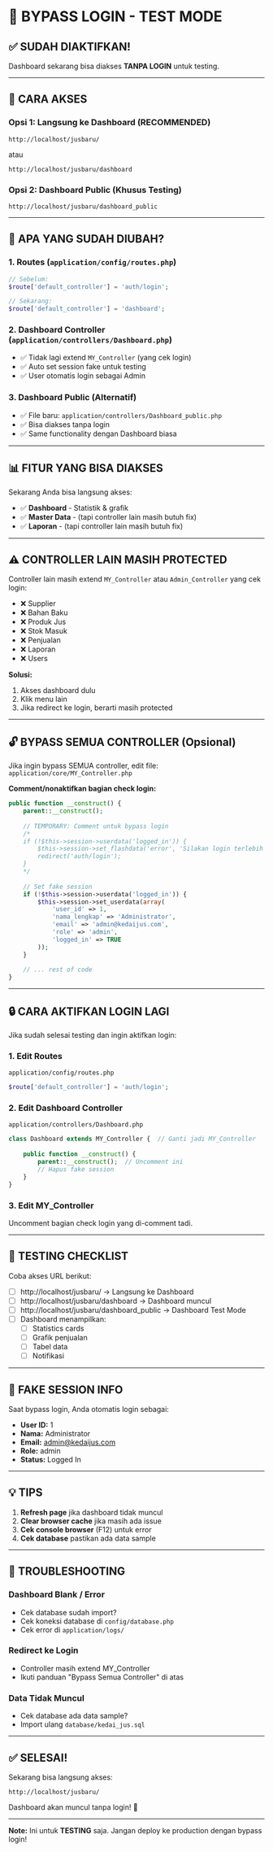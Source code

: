 # 🚀 BYPASS LOGIN - TEST MODE

## ✅ SUDAH DIAKTIFKAN!

Dashboard sekarang bisa diakses **TANPA LOGIN** untuk testing.

---

## 🎯 CARA AKSES

### Opsi 1: Langsung ke Dashboard (RECOMMENDED)
```
http://localhost/jusbaru/
```
atau
```
http://localhost/jusbaru/dashboard
```

### Opsi 2: Dashboard Public (Khusus Testing)
```
http://localhost/jusbaru/dashboard_public
```

---

## 🔧 APA YANG SUDAH DIUBAH?

### 1. **Routes** (`application/config/routes.php`)
```php
// Sebelum:
$route['default_controller'] = 'auth/login';

// Sekarang:
$route['default_controller'] = 'dashboard';
```

### 2. **Dashboard Controller** (`application/controllers/Dashboard.php`)
- ✅ Tidak lagi extend `MY_Controller` (yang cek login)
- ✅ Auto set session fake untuk testing
- ✅ User otomatis login sebagai Admin

### 3. **Dashboard Public** (Alternatif)
- ✅ File baru: `application/controllers/Dashboard_public.php`
- ✅ Bisa diakses tanpa login
- ✅ Same functionality dengan Dashboard biasa

---

## 📊 FITUR YANG BISA DIAKSES

Sekarang Anda bisa langsung akses:
- ✅ **Dashboard** - Statistik & grafik
- ✅ **Master Data** - (tapi controller lain masih butuh fix)
- ✅ **Laporan** - (tapi controller lain masih butuh fix)

---

## ⚠️ CONTROLLER LAIN MASIH PROTECTED

Controller lain masih extend `MY_Controller` atau `Admin_Controller` yang cek login:
- ❌ Supplier
- ❌ Bahan Baku
- ❌ Produk Jus
- ❌ Stok Masuk
- ❌ Penjualan
- ❌ Laporan
- ❌ Users

**Solusi:**
1. Akses dashboard dulu
2. Klik menu lain
3. Jika redirect ke login, berarti masih protected

---

## 🔓 BYPASS SEMUA CONTROLLER (Opsional)

Jika ingin bypass SEMUA controller, edit file:
`application/core/MY_Controller.php`

**Comment/nonaktifkan bagian check login:**

```php
public function __construct() {
    parent::__construct();
    
    // TEMPORARY: Comment untuk bypass login
    /*
    if (!$this->session->userdata('logged_in')) {
        $this->session->set_flashdata('error', 'Silakan login terlebih dahulu!');
        redirect('auth/login');
    }
    */
    
    // Set fake session
    if (!$this->session->userdata('logged_in')) {
        $this->session->set_userdata(array(
            'user_id' => 1,
            'nama_lengkap' => 'Administrator',
            'email' => 'admin@kedaijus.com',
            'role' => 'admin',
            'logged_in' => TRUE
        ));
    }
    
    // ... rest of code
}
```

---

## 🔒 CARA AKTIFKAN LOGIN LAGI

Jika sudah selesai testing dan ingin aktifkan login:

### 1. Edit Routes
`application/config/routes.php`
```php
$route['default_controller'] = 'auth/login';
```

### 2. Edit Dashboard Controller
`application/controllers/Dashboard.php`
```php
class Dashboard extends MY_Controller {  // Ganti jadi MY_Controller
    
    public function __construct() {
        parent::__construct();  // Uncomment ini
        // Hapus fake session
    }
}
```

### 3. Edit MY_Controller
Uncomment bagian check login yang di-comment tadi.

---

## 📝 TESTING CHECKLIST

Coba akses URL berikut:

- [ ] http://localhost/jusbaru/ → Langsung ke Dashboard
- [ ] http://localhost/jusbaru/dashboard → Dashboard muncul
- [ ] http://localhost/jusbaru/dashboard_public → Dashboard Test Mode
- [ ] Dashboard menampilkan:
  - [ ] Statistics cards
  - [ ] Grafik penjualan
  - [ ] Tabel data
  - [ ] Notifikasi

---

## 🎨 FAKE SESSION INFO

Saat bypass login, Anda otomatis login sebagai:
- **User ID:** 1
- **Nama:** Administrator
- **Email:** admin@kedaijus.com
- **Role:** admin
- **Status:** Logged In

---

## 💡 TIPS

1. **Refresh page** jika dashboard tidak muncul
2. **Clear browser cache** jika masih ada issue
3. **Cek console browser** (F12) untuk error
4. **Cek database** pastikan ada data sample

---

## 🐛 TROUBLESHOOTING

### Dashboard Blank / Error
- Cek database sudah import?
- Cek koneksi database di `config/database.php`
- Cek error di `application/logs/`

### Redirect ke Login
- Controller masih extend MY_Controller
- Ikuti panduan "Bypass Semua Controller" di atas

### Data Tidak Muncul
- Cek database ada data sample?
- Import ulang `database/kedai_jus.sql`

---

## ✅ SELESAI!

Sekarang bisa langsung akses:
```
http://localhost/jusbaru/
```

Dashboard akan muncul tanpa login! 🎉

---

**Note:** Ini untuk **TESTING** saja. Jangan deploy ke production dengan bypass login!

